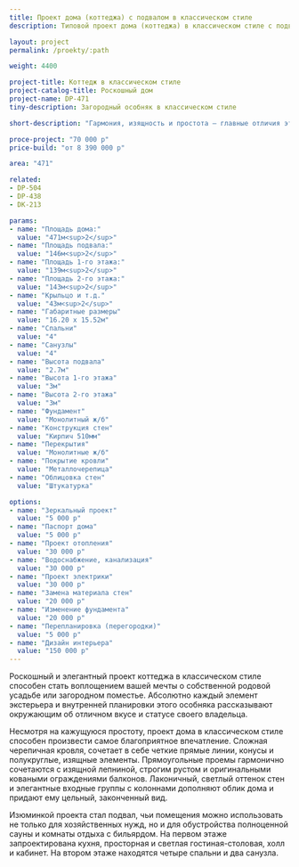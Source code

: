 ```yaml
---
title: Проект дома (коттеджа) с подвалом в классическом стиле
description: Типовой проект дома (коттеджа) в классическом стиле с подвалом, из кирпича, газобетона или пеноблоков. Площадь&#58; 471 м.кв.

layout: project
permalink: /proekty/:path

weight: 4400

project-title: Коттедж в классическом стиле
project-catalog-title: Роскошный дом
project-name: DP-471
tiny-description: Загородный особняк в классическом стиле

short-description: "Гармония, изящность и простота – главные отличия этого коттеджа в классическом стиле. Светлые оттенки стен прекрасно дополняют его образ и подчеркивают лаконичность линий. Изящная лепнина, строгий руст и украшенные тонкой ковкой перила – все это дополняет общую картину особняка. Для тех, кто хочет подчеркнуть свой статус и уровень культуры. Крестообразный план дома и весь его образ навевает мысли о чистоте и хорошем вкусе. Просторная планировка продумана до мелочей. Подвальный этаж не уступает в этом основным пространствам дома. Здесь есть бытовые и технические помещения, среди которых даже поместиться сауна с раздевалками и большая комната отдыха. А правильно подобранный дизайн камина на первом этаже создаст еще более торжественный образ всего дома."

proce-project: "70 000 р"
price-build: "от 8 390 000 р"

area: "471"

related:
- DP-504
- DP-438
- DK-213

params:
- name: "Площадь дома:"
  value: "471м<sup>2</sup>"
- name: "Площадь подвала:"
  value: "146м<sup>2</sup>"
- name: "Площадь 1-го этажа:"
  value: "139м<sup>2</sup>"
- name: "Площадь 2-го этажа:"
  value: "143м<sup>2</sup>"
- name: "Крыльцо и т.д."
  value: "43м<sup>2</sup>"
- name: "Габаритные размеры"
  value: "16.20 x 15.52м"
- name: "Спальни"
  value: "4"
- name: "Санузлы"
  value: "4"
- name: "Высота подвала"
  value: "2.7м"
- name: "Высота 1-го этажа"
  value: "3м"
- name: "Высота 2-го этажа"
  value: "3м"
- name: "Фундамент"
  value: "Монолитный ж/б"
- name: "Конструкция стен"
  value: "Кирпич 510мм"
- name: "Перекрытия"
  value: "Монолитные ж/б"
- name: "Покрытие кровли"
  value: "Металлочерепица"
- name: "Облицовка стен"
  value: "Штукатурка"

options:
- name: "Зеркальный проект"
  value: "5 000 р"
- name: "Паспорт дома"
  value: "5 000 р"
- name: "Проект отопления"
  value: "30 000 р"
- name: "Водоснабжение, канализация"
  value: "30 000 р"
- name: "Проект электрики"
  value: "30 000 р"
- name: "Замена материала стен"
  value: "20 000 р"
- name: "Изменение фундамента"
  value: "20 000 р"
- name: "Перепланировка (перегородки)"
  value: "5 000 р"
- name: "Дизайн интерьера"
  value: "150 000 р"
---
```

Роскошный и элегантный проект коттеджа в классическом стиле способен стать воплощением вашей мечты о собственной родовой усадьбе или загородном поместье. Абсолютно каждый элемент экстерьера и внутренней планировки этого особняка рассказывают окружающим об отличном вкусе и статусе своего владельца.

Несмотря на кажущуюся простоту, проект дома в классическом стиле способен произвести самое благоприятное впечатление. Сложная черепичная кровля, сочетает в себе четкие прямые линии, конусы и полукруглые, изящные элементы. Прямоугольные проемы гармонично сочетаются с изящной лепниной, строгим рустом и оригинальными коваными ограждениями балконов. Лаконичный, светлый оттенок стен и элегантные входные группы с колоннами дополняют облик дома и придают ему цельный, законченный вид.

Изюминкой проекта стал подвал, чьи помещения можно использовать не только для хозяйственных нужд, но и для обустройства полноценной сауны и комнаты отдыха с бильярдом. На первом этаже запроектирована кухня, просторная и светлая гостиная-столовая, холл и кабинет. На втором этаже находятся четыре спальни и два санузла.
